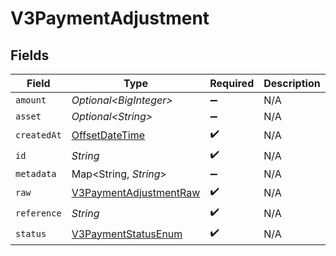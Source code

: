 # V3PaymentAdjustment


## Fields

| Field                                                                                     | Type                                                                                      | Required                                                                                  | Description                                                                               |
| ----------------------------------------------------------------------------------------- | ----------------------------------------------------------------------------------------- | ----------------------------------------------------------------------------------------- | ----------------------------------------------------------------------------------------- |
| `amount`                                                                                  | *Optional\<BigInteger>*                                                                   | :heavy_minus_sign:                                                                        | N/A                                                                                       |
| `asset`                                                                                   | *Optional\<String>*                                                                       | :heavy_minus_sign:                                                                        | N/A                                                                                       |
| `createdAt`                                                                               | [OffsetDateTime](https://docs.oracle.com/javase/8/docs/api/java/time/OffsetDateTime.html) | :heavy_check_mark:                                                                        | N/A                                                                                       |
| `id`                                                                                      | *String*                                                                                  | :heavy_check_mark:                                                                        | N/A                                                                                       |
| `metadata`                                                                                | Map\<String, *String*>                                                                    | :heavy_minus_sign:                                                                        | N/A                                                                                       |
| `raw`                                                                                     | [V3PaymentAdjustmentRaw](../../models/shared/V3PaymentAdjustmentRaw.md)                   | :heavy_check_mark:                                                                        | N/A                                                                                       |
| `reference`                                                                               | *String*                                                                                  | :heavy_check_mark:                                                                        | N/A                                                                                       |
| `status`                                                                                  | [V3PaymentStatusEnum](../../models/shared/V3PaymentStatusEnum.md)                         | :heavy_check_mark:                                                                        | N/A                                                                                       |